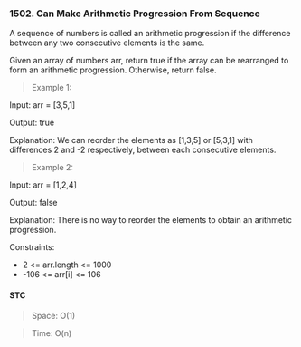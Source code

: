 ### 1502. Can Make Arithmetic Progression From Sequence

A sequence of numbers is called an arithmetic progression if the difference between any two consecutive elements is the same.

Given an array of numbers arr, return true if the array can be rearranged to form an arithmetic progression. Otherwise, return false.

> Example 1:

Input: arr = [3,5,1]

Output: true

Explanation: We can reorder the elements as [1,3,5] or [5,3,1] with differences 2 and -2 respectively, between each consecutive elements.

> Example 2:

Input: arr = [1,2,4]

Output: false

Explanation: There is no way to reorder the elements to obtain an arithmetic progression.

Constraints:

- 2 <= arr.length <= 1000
- -106 <= arr[i] <= 106

#### STC

> Space: O(1)

> Time: O(n)

